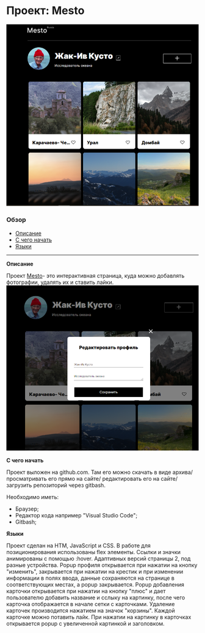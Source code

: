 # Проект: Mesto
![alt-screenshot](/images/Screenshot1.png)
### Обзор
- [Описание](#Описание)
- [С чего начать](#С_чего_начать)
- [Языки](#Языки)
------------------

**Описание** <a name = "Описание"></a>


Проект [Mesto](https://aleksandranazhestkina.github.io/mesto/index.html)- это интерактивная страница, куда можно добавлять фотографии, удалять их и ставить лайки.
![alt-screenshot](/images/Screenchot2.png)

**С чего начать** <a name = "С чего начать"></a>

Проект выложен на github.com. Там его можно скачать в виде архива/ просматривать его прямо на сайте/ редактировать его на сайте/ загрузить репозиторий через gitbash.

 Необходимо иметь:
* Браузер;
* Редактор кода например "Visual Studio Code";
* Gitbash;

**Языки** <a name = "Языки"></a>

Проект сделан на HTM, JavaScript и CSS. В работе для позиционирования использованы flex элементы. Ссылки и значки анимированы с помощью :hover. Адаптивных версий страницы 2, под разные устройства.
Popup профиля открывается при нажатии на кнопку "изменить", закрывается при нажатии на крестик и при изменении информации в полях ввода, данные сохраняются на странице в соответствующих местах, а popup закрывается.
Popup добавления карточки открывается при нажатии на кнопку "плюс" и дает пользователю добавить название и сслыку на картинку, после чего карточка отображается в начале сетки с карточками. Удаление карточек производится нажатием на значок "корзины". Каждой карточке можно потавить лайк.
При нажатии на картинку в карточках открывается рopup с увеличенной картинкой и заголовком.